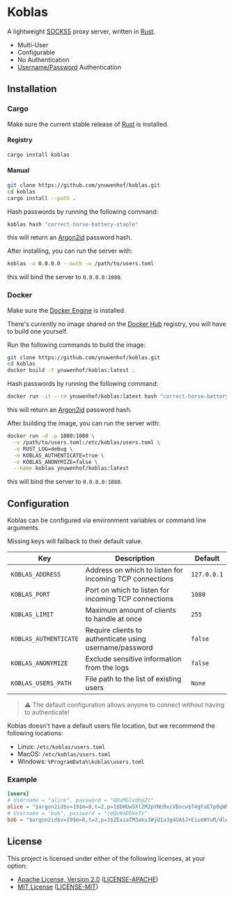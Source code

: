 # Koblas

A lightweight [SOCKS5](https://datatracker.ietf.org/doc/html/rfc1928) proxy server, written in [Rust](https://rust-lang.org).

* Multi-User
* Configurable
* No Authentication
* [Username/Password](https://datatracker.ietf.org/doc/html/rfc1929) Authentication

## Installation

### Cargo

Make sure the current stable release of [Rust](https://rust-lang.org/tools/install) is installed.

#### Registry

```bash
cargo install koblas
```

#### Manual

```bash
git clone https://github.com/ynuwenhof/koblas.git
cd koblas
cargo install --path .
```

Hash passwords by running the following command:

```bash
koblas hash "correct-horse-battery-staple"
```

this will return an [Argon2id](https://en.wikipedia.org/wiki/Argon2) password hash.

After installing, you can run the server with:

```bash
koblas -a 0.0.0.0 --auth -u /path/to/users.toml
```

this will bind the server to `0.0.0.0:1080`.

### Docker

Make sure the [Docker Engine](https://docs.docker.com/engine/install) is installed.

There's currently no image shared on the [Docker Hub](https://hub.docker.com) registry, you will have to build one yourself.

Run the following commands to build the image:

```bash
git clone https://github.com/ynuwenhof/koblas.git
cd koblas
docker build -t ynuwenhof/koblas:latest .
```

Hash passwords by running the following command:

```bash
docker run -it --rm ynuwenhof/koblas:latest hash "correct-horse-battery-staple"
```

this will return an [Argon2id](https://en.wikipedia.org/wiki/Argon2) password hash.

After building the image, you can run the server with:

```bash
docker run -d -p 1080:1080 \
  -v /path/to/users.toml:/etc/koblas/users.toml \
  -e RUST_LOG=debug \
  -e KOBLAS_AUTHENTICATE=true \
  -e KOBLAS_ANONYMIZE=false \
  --name koblas ynuwenhof/koblas:latest
```

this will bind the server to `0.0.0.0:1080`.

## Configuration

Koblas can be configured via environment variables or command line arguments.

Missing keys will fallback to their default value.

| Key                   | Description                                             | Default     |
|-----------------------|---------------------------------------------------------|-------------|
| `KOBLAS_ADDRESS`      | Address on which to listen for incoming TCP connections | `127.0.0.1` |
| `KOBLAS_PORT`         | Port on which to listen for incoming TCP connections    | `1080`      |
| `KOBLAS_LIMIT`        | Maximum amount of clients to handle at once             | `255`       |
| `KOBLAS_AUTHENTICATE` | Require clients to authenticate using username/password | `false`     |
| `KOBLAS_ANONYMIZE`    | Exclude sensitive information from the logs             | `false`     |
| `KOBLAS_USERS_PATH`   | File path to the list of existing users                 | `None`      |

> :warning: The default configuration allows anyone to connect without having to authenticate!

Koblas doesn't have a default users file location, but we recommend the following locations:

* Linux: `/etc/koblas/users.toml`
* MacOS: `/etc/koblas/users.toml`
* Windows: `%ProgramData%\koblas\users.toml`

### Example

```toml
[users]
# Username = "alice", password = "QDuMGlxdhpZt"
alice = "$argon2id$v=19$m=8,t=2,p=1$bWUwSXl2M2pYNU9xcVBocw$f4gFaE7p0qWRKw"
# Username = "bob", password = "ceQvWaDGVeTv"
bob = "$argon2id$v=19$m=8,t=2,p=1$ZExzaTM3aks1WjU1a3g4UA$J+EiueHYuR/dlA"
```
 
## License

This project is licensed under either of the following licenses, at your option:

* [Apache License, Version 2.0](https://apache.org/licenses/LICENSE-2.0)
  ([LICENSE-APACHE](https://github.com/ynuwenhof/koblas/blob/main/LICENSE-APACHE))
* [MIT License](https://opensource.org/licenses/MIT)
  ([LICENSE-MIT](https://github.com/ynuwenhof/koblas/blob/main/LICENSE-MIT))
